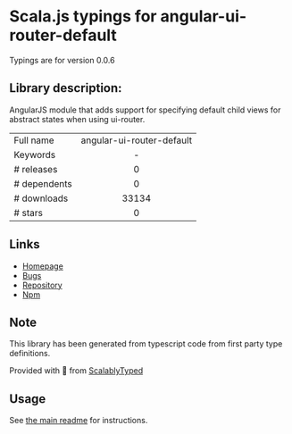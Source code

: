 
# Scala.js typings for angular-ui-router-default

Typings are for version 0.0.6

## Library description:
AngularJS module that adds support for specifying default child views for abstract states when using ui-router.

|                    |                 |
| ------------------ | :-------------: |
| Full name          | angular-ui-router-default |
| Keywords           | - |
| # releases         | 0 |
| # dependents       | 0 |
| # downloads        | 33134 |
| # stars            | 0 |

## Links
- [Homepage](https://github.com/nonplus/angular-ui-router-default)
- [Bugs](https://github.com/nonplus/angular-ui-router-default/issues)
- [Repository](https://github.com/nonplus/angular-ui-router-default)
- [Npm](https://www.npmjs.com/package/angular-ui-router-default)
    


## Note
This library has been generated from typescript code from first party type definitions.

Provided with :purple_heart: from [ScalablyTyped](https://github.com/oyvindberg/ScalablyTyped)

## Usage
See [the main readme](../../readme.md) for instructions.



